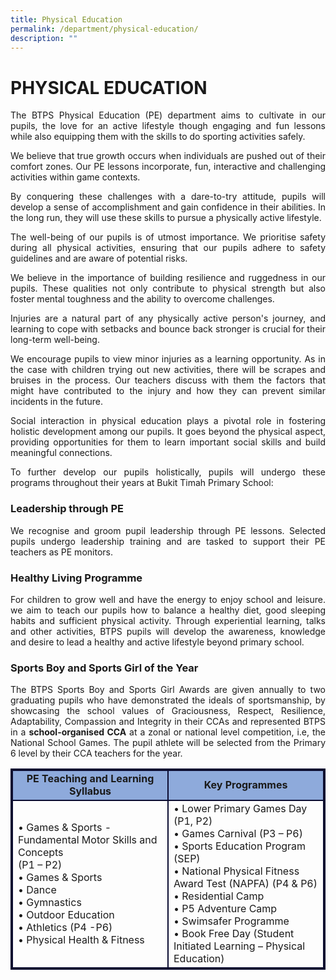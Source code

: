 ```yaml
---
title: Physical Education
permalink: /department/physical-education/
description: ""
---
```

# PHYSICAL EDUCATION


<p align="justify">The BTPS Physical Education (PE) department aims to cultivate in our pupils, the love for an active lifestyle though engaging and fun lessons while also equipping them with the skills to do sporting activities safely.</p>

<p align="justify">We believe that true growth occurs when individuals are pushed out of their comfort zones. Our PE lessons incorporate, fun, interactive and challenging activities within game contexts. </p>

<p align="justify">By conquering these challenges with a dare-to-try attitude, pupils will develop a sense of accomplishment and gain confidence in their abilities. In the long run, they will use these skills to pursue a physically active lifestyle. </p>

<p align="justify">The well-being of our pupils is of utmost importance. We prioritise safety during all physical activities, ensuring that our pupils adhere to safety guidelines and are aware of potential risks.</p>

<p align="justify">We believe in the importance of building resilience and ruggedness in our pupils. These qualities not only contribute to physical strength but also foster mental toughness and the ability to overcome challenges. </p>

<p align="justify">Injuries are a natural part of any physically active person's journey, and learning to cope with setbacks and bounce back stronger is crucial for their long-term well-being. </p>

<p align="justify">We encourage pupils to view minor injuries as a learning opportunity. As in the case with children trying out new activities, there will be scrapes and bruises in the process. Our teachers discuss with them the factors that might have contributed to the injury and how they can prevent similar incidents in the future.</p>

<p align="justify">Social interaction in physical education plays a pivotal role in fostering holistic development among our pupils. It goes beyond the physical aspect, providing opportunities for them to learn important social skills and build meaningful connections. </p>

<p align="justify">To further develop our pupils holistically, pupils will undergo these programs throughout their years at Bukit Timah Primary School:</p>

<h3>Leadership through PE</h3>
<p align="justify">We recognise and groom pupil leadership through PE lessons. Selected pupils undergo leadership training and are tasked to support their PE teachers as PE monitors. </p>

<h3>Healthy Living Programme</h3>
<p align="justify">For children to grow well and have the energy to enjoy school and leisure. we aim to teach our pupils how to balance a healthy diet, good sleeping habits and sufficient physical activity. Through experiential learning, talks and other activities, BTPS pupils will develop the awareness, knowledge and desire to lead a healthy and active lifestyle beyond primary school. </p>

<h3>Sports Boy and Sports Girl of the Year</h3> 
<p align="justify">The BTPS Sports Boy and Sports Girl Awards are given annually to two graduating pupils who have demonstrated the ideals of sportsmanship, by showcasing the school values of Graciousness, Respect, Resilience, Adaptability, Compassion and Integrity in their CCAs and represented BTPS in a <b>school-organised CCA</b> at a zonal or national level competition, i.e, the National School Games. The pupil athlete will be selected from the Primary 6 level by their CCA teachers for the year.</p>

<table style="border:2px solid #0A0B30">
<tbody>
<tr>
<td style="border:2px solid #0A0B30; background-color:#8EAADB; text-align: center; width:25%"><strong>PE Teaching and Learning Syllabus</strong> </td><td style="border:2px solid #0A0B30; background-color:#8EAADB; text-align: center; width:25%"><strong>Key Programmes</strong>
</td></tr>
<tr>
<td style="border:2px solid #0A0B30; vertical-align: middle;" rowspan="2">
• Games &amp; Sports - Fundamental Motor Skills and Concepts <br>(P1 – P2)<br>
• Games &amp; Sports<br>
• Dance<br>
• Gymnastics<br>
• Outdoor Education<br>
• Athletics (P4 -P6)<br>
• Physical Health &amp; Fitness<br>
</td>
<td style="border:2px solid #0A0B30; vertical-align: middle;">
• Lower Primary Games Day (P1, P2)<br>
•	Games Carnival (P3 – P6)<br>
•	Sports Education Program (SEP)<br>
•	National Physical Fitness Award Test (NAPFA) (P4 &amp; P6)<br>
•	Residential Camp<br>
•	P5 Adventure Camp<br>
•	Swimsafer Programme<br>
•	Book Free Day (Student Initiated Learning – Physical Education)
<br></td></tr></tbody></table>